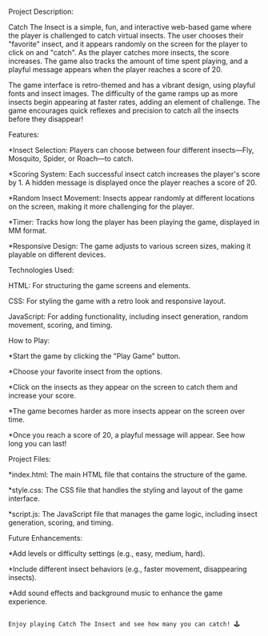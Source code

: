 Project Description:

Catch The Insect is a simple, fun, and interactive web-based game where the player is challenged to catch virtual insects. The user chooses their "favorite" insect, and it appears randomly on the screen for the player to click on and "catch". As the player catches more insects, the score increases. The game also tracks the amount of time spent playing, and a playful message appears when the player reaches a score of 20.

The game interface is retro-themed and has a vibrant design, using playful fonts and insect images. The difficulty of the game ramps up as more insects begin appearing at faster rates, adding an element of challenge. The game encourages quick reflexes and precision to catch all the insects before they disappear!

Features:

  *Insect Selection: Players can choose between four different insects—Fly, Mosquito, Spider, or Roach—to catch.
  
  *Scoring System: Each successful insect catch increases the player's score by 1. A hidden message is displayed once the player reaches a score of 20.
  
  *Random Insect Movement: Insects appear randomly at different locations on the screen, making it more challenging for the player.
  
  *Timer: Tracks how long the player has been playing the game, displayed in MM format.
  
  *Responsive Design: The game adjusts to various screen sizes, making it playable on different devices.


Technologies Used:

  HTML: For structuring the game screens and elements.
  
  CSS: For styling the game with a retro look and responsive layout.
  
  JavaScript: For adding functionality, including insect generation, random movement, scoring, and timing.


How to Play:

  *Start the game by clicking the "Play Game" button.
  
  *Choose your favorite insect from the options.
  
  *Click on the insects as they appear on the screen to catch them and increase your score.
  
  *The game becomes harder as more insects appear on the screen over time.
  
  *Once you reach a score of 20, a playful message will appear. See how long you can last!


Project Files:

  *index.html: The main HTML file that contains the structure of the game.
  
  *style.css: The CSS file that handles the styling and layout of the game interface.
  
  *script.js: The JavaScript file that manages the game logic, including insect generation, scoring, and timing.

  
Future Enhancements:

*Add levels or difficulty settings (e.g., easy, medium, hard).

*Include different insect behaviors (e.g., faster movement, disappearing insects).

*Add sound effects and background music to enhance the game experience.


                                                                                      Enjoy playing Catch The Insect and see how many you can catch! 🕹️
